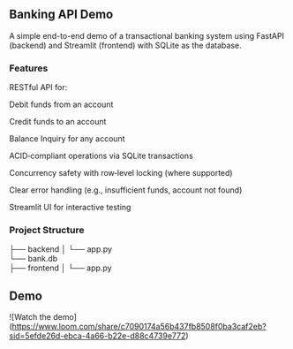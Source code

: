 ## Banking API Demo

A simple end-to-end demo of a transactional banking system using FastAPI (backend) and Streamlit (frontend) with SQLite as the database.

### Features

RESTful API for:

Debit funds from an account

Credit funds to an account

Balance Inquiry for any account

ACID‑compliant operations via SQLite transactions

Concurrency safety with row‑level locking (where supported)

Clear error handling (e.g., insufficient funds, account not found)

Streamlit UI for interactive testing

### Project Structure

├── backend
│   └── app.py           
    └── bank.db              
├── frontend
│   └── app.py 



## Demo

![Watch the demo] (https://www.loom.com/share/c7090174a56b437fb8508f0ba3caf2eb?sid=5efde26d-ebca-4a66-b22e-d88c4739e772)
